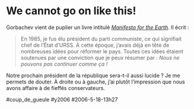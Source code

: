 # We cannot go on like this!

Gorbachev vient de puplier un livre intitulé [*Manifesto for the Earth*](http://www.amazon.fr/exec/obidos/ASIN/1905570023/qid=1147934578/sr=8-2/ref=sr_8_xs_ap_i2_xgl14/402-5334915-1934535). Il écrit :

> En 1985, je fus élu président du parti communiste, ce qui signifiait chef de l’État d’URSS. À cette époque, j’avais déjà en tête de nombreuses idées pour réformer le pays. Toutes ces idées étaient soutenues par une conviction que je peux résumer par : *Nous ne pouvons pas continuer comme ça !*

Notre prochain président de la république sera-t-il aussi lucide ? Je me permets de douter. À droite ou à gauche, j’ai plutôt l’impression que nous avons affaire à de fieffés conservateurs.

#coup_de_gueule #y2006 #2006-5-18-13h27
